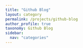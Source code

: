 ```yaml
---
title: "Github Blog"
layout: category
permalink: /projects/github-blog
author_profile: true
taxonomy: Github Blog
sidebar:
  nav: "categories"
---
```

